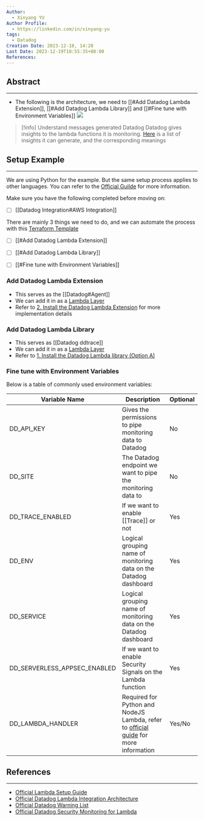```yaml
---
Author:
  - Xinyang YU
Author Profile:
  - https://linkedin.com/in/xinyang-yu
tags:
  - Datadog
Creation Date: 2023-12-18, 14:20
Last Date: 2023-12-19T10:55:35+08:00
References: 
---
```

## Abstract
---
- The following is the architecture, we need to [[#Add Datadog Lambda Extension]], [[#Add Datadog Lambda Library]] and [[#Fine tune with Environment Variables]]
[<img src="https://datadog-docs.imgix.net/images/serverless/serverless_custom_metrics.5c2b598d14c340160ea6a2a0a360af1e.png?fit=max&auto=format">](https://datadog-docs.imgix.net/images/serverless/serverless_custom_metrics.5c2b598d14c340160ea6a2a0a360af1e.png?fit=max&auto=format)

>[!info] Understand messages generated Datadog
>Datadog gives insights to the lambda functions it is monitoring. [Here](https://docs.datadoghq.com/serverless/guide/serverless_warnings/#generated-warnings) is a list of insights it can generate, and the corresponding meanings

## Setup Example
---
We are using Python for the example. But the same setup process applies to other languages. You can refer to the [Official Guilde](https://docs.datadoghq.com/serverless/aws_lambda/installation/) for more information.

Make sure you have the following completed before moving on:
- [ ] [[Datadog Integration#AWS Integration]]

There are mainly 3 things we need to do, and we can automate the process with this [Terraform Template](https://docs.datadoghq.com/serverless/aws_lambda/installation/python/?tab=terraform#installation)
- [ ] [[#Add Datadog Lambda Extension]]
- [ ] [[#Add Datadog Lambda Library]]
- [ ] [[#Fine tune with Environment Variables]]


### Add Datadog Lambda Extension
- This serves as the [[Datadog#Agent]]
- We can add it in as a [Lambda Layer](https://docs.aws.amazon.com/lambda/latest/dg/chapter-layers.html)
- Refer to [2. Install the Datadog Lambda Extension](https://docs.datadoghq.com/serverless/aws_lambda/installation/python/?tab=custom#installation) for more implementation details



### Add Datadog Lambda Library
- This serves as [[Datadog ddtrace]]
- We can add it in as a [Lambda Layer](https://docs.aws.amazon.com/lambda/latest/dg/chapter-layers.html)
- Refer to [1. Install the Datadog Lambda library (Option A)](https://docs.datadoghq.com/serverless/aws_lambda/installation/python/?tab=custom#installation)


### Fine tune with Environment Variables
Below is a table of commonly used environment variables:

| Variable Name                | Description                                                       | Optional |
| ---------------------------- | ----------------------------------------------------------------- | -------- |
| DD_API_KEY                   | Gives the permissions to pipe monitoring data to Datadog          | No       |
| DD_SITE                      | The Datadog endpoint we want to pipe the monitoring data to       | No       |
| DD_TRACE_ENABLED             | If we want to enable [[Trace]] or not                             | Yes      |
| DD_ENV                       | Logical grouping name of monitoring data on the Datadog dashboard | Yes      |
| DD_SERVICE                   | Logical grouping name of monitoring data on the Datadog dashboard | Yes      |
| DD_SERVERLESS_APPSEC_ENABLED | If we want to enable Security Signals on the Lambda function      | Yes      |
| DD_LAMBDA_HANDLER            |   Required for Python and NodeJS Lambda, refer to [official guide](https://docs.datadoghq.com/serverless/guide/handler_wrapper/) for more information                                                                |   Yes/No       |


## References
---
- [Official Lambda Setup Guide](https://docs.datadoghq.com/serverless/aws_lambda/installation/)
- [Official Datadog Lambda Integration Architecture](https://docs.datadoghq.com/serverless/aws_lambda)
- [Official Datadog Warning List](https://docs.datadoghq.com/serverless/guide/serverless_warnings/#generated-warnings)
- [Official Datadog Security Monitoring for Lambda](https://docs.datadoghq.com/serverless/aws_lambda/securing_functions)